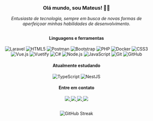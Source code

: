 <div align="center">
  <h3>Olá mundo, sou Mateus! 👋🏼</h3>
  <i>Entusiasta de tecnologia, sempre em busca de novas formas de aperfeiçoar minhas habilidades de desenvolvimento.</i>
</div>

##

<div align="center" style="display: inline_block">
  <h4>Linguagens e ferramentas</h4>
  
  ![Laravel](https://img.shields.io/badge/Laravel-FF2D20?style=for-the-badge&logo=laravel&logoColor=white)
  ![HTML5](https://img.shields.io/badge/HTML5-E34F26?style=for-the-badge&logo=html5&logoColor=white)
  ![Postman](https://img.shields.io/badge/Postman-FF6C37?style=for-the-badge&logo=Postman&logoColor=white)
  ![Bootstrap](https://img.shields.io/badge/Bootstrap-563D7C?style=for-the-badge&logo=bootstrap&logoColor=white)
  ![PHP](https://img.shields.io/badge/PHP-777BB4?style=for-the-badge&logo=php&logoColor=white)
  ![Docker](https://img.shields.io/badge/Docker-2496ED?style=for-the-badge&logo=docker&logoColor=white)
  ![CSS3](https://img.shields.io/badge/CSS3-1572B6?style=for-the-badge&logo=css3&logoColor=white)
  ![Vue.js](https://img.shields.io/badge/Vue.js-35495E?style=for-the-badge&logo=vuedotjs&logoColor=4FC08D)
  ![Vuetify](https://img.shields.io/badge/Vuetify-003545?style=for-the-badge&logo=vuetify&logoColor=white)
  ![C#](https://img.shields.io/badge/C%23-239120?style=for-the-badge&logo=c-sharp&logoColor=white)
  ![Node.js](https://img.shields.io/badge/Node.js-339933?style=for-the-badge&logo=nodedotjs&logoColor=white)
  ![JavaScript](https://img.shields.io/badge/JavaScript-323330?style=for-the-badge&logo=javascript&logoColor=F7DF1E)
  ![Git](https://img.shields.io/badge/Git-000000?style=for-the-badge&logo=git&logoColor=F05032)
  ![GitHub](https://img.shields.io/badge/GitHub-000000?style=for-the-badge&logo=github&logoColor=FFFFFF)

  <h4>Atualmente estudando</h4>

  ![TypeScript](https://img.shields.io/badge/TypeScript-3178C6?style=for-the-badge&logo=typescript&logoColor=FFFFFF)
  ![NestJS](https://img.shields.io/badge/NestJS-E0234E?style=for-the-badge&logo=nestjs&logoColor=FFFFFF)
  
  <h4>Entre em contato</h4>
  
  <a href="https://api.whatsapp.com/send?phone=5549988046105" target="_blank" rel="nofollow">
    <img src="https://img.shields.io/badge/WhatsApp-25D366?style=for-the-badge&logo=whatsapp&logoColor=white"/>
  </a>
  <a href="https://www.linkedin.com/in/mateusalbiero" target="_blank">
    <img src="https://img.shields.io/badge/LinkedIn-0077B5?style=for-the-badge&logo=linkedin&logoColor=white"/>
  </a>
  <a href="https://instagram.com/mateusalbiero_" target="_blank">
    <img src="https://img.shields.io/badge/Instagram-E4405F?style=for-the-badge&logo=instagram&logoColor=white"/>
  </a>
  <a href="mailto:mateusalbiero1@gmail.com" target="_blank">
    <img src="https://img.shields.io/badge/Email-D14836?style=for-the-badge&logo=gmail&logoColor=white"/>
  </a>
</div>  

##

<div align="center">

  ![GitHub Streak](https://streak-stats.demolab.com/?user=MateusAlbiero&theme=highcontrast)

</div>